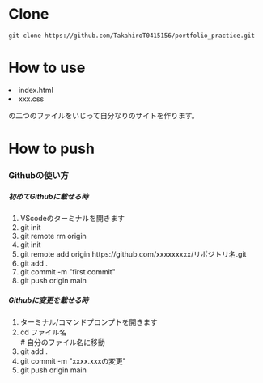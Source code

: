 # Clone

```rb:ターミナル/コマンドプロンプト
git clone https://github.com/TakahiroT0415156/portfolio_practice.git
```

# How to use

<li>index.html</li>
<li>xxx.css</li>
<p>の二つのファイルをいじって自分なりのサイトを作ります。</p>

# How to push

<h3>Githubの使い方</h3>

<h5>初めてGithubに載せる時</h5>

<ol>
  <li>VScodeのターミナルを開きます</li>
  <li>git init</li>
  <li>git remote rm origin</li>
  <li>git init</li>
  <li>git remote add origin https://github.com/xxxxxxxxx/リポジトリ名.git</li>
  <li>git add .</li>
  <li>git commit -m "first commit"</li>
  <li>git push origin main</li>
</ol>

<h5>Githubに変更を載せる時</h5>

<ol>
  <li>ターミナル/コマンドプロンプトを開きます</li>
  <li>cd ファイル名</li># 自分のファイル名に移動
  <li>git add .</li>
  <li>git commit -m "xxxx.xxxの変更"</li>
  <li>git push origin main</li>
</ol>